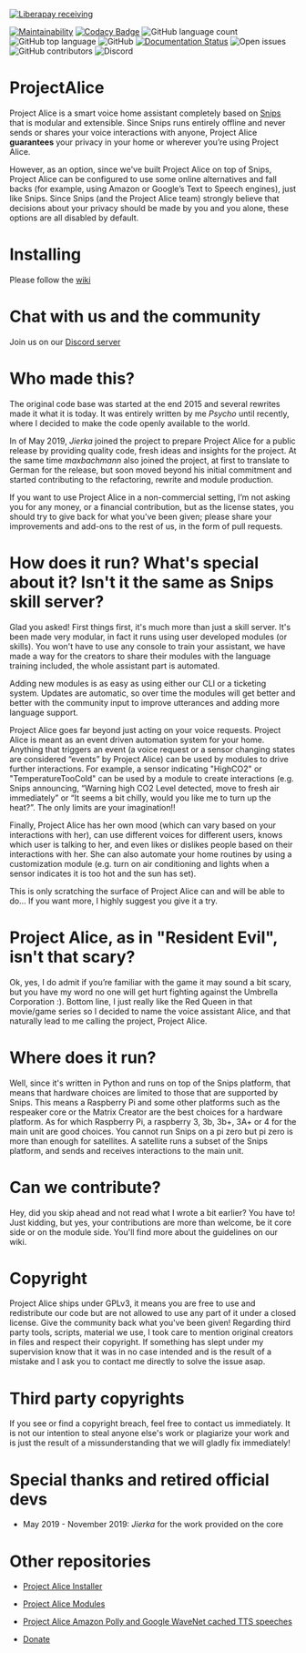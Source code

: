 [![Liberapay receiving](https://img.shields.io/liberapay/receives/Psycho)](https://liberapay.com/Psycho)

[![Maintainability](https://api.codeclimate.com/v1/badges/ab9aa78508dcccc85b12/maintainability)](https://codeclimate.com/github/project-alice-assistant/ProjectAlice/maintainability) [![Codacy Badge](https://api.codacy.com/project/badge/Grade/55399302e9614fb18a354fb9345dff29)](https://www.codacy.com/manual/Psychokiller1888/ProjectAlice?utm_source=github.com&amp;utm_medium=referral&amp;utm_content=project-alice-assistant/ProjectAlice&amp;utm_campaign=Badge_Grade) ![GitHub language count](https://img.shields.io/github/languages/count/Psychokiller1888/ProjectAlice) ![GitHub top language](https://img.shields.io/github/languages/top/Psychokiller1888/ProjectAlice) ![GitHub](https://img.shields.io/github/license/Psychokiller1888/ProjectAlice) [![Documentation Status](https://readthedocs.org/projects/projectalice/badge/?version=latest)](https://projectalice.readthedocs.io/en/latest/?badge=latest) ![Open issues](https://img.shields.io/github/issues-raw/Psychokiller1888/ProjectAlice) ![GitHub contributors](https://img.shields.io/github/contributors/Psychokiller1888/ProjectAlice) ![Discord](https://img.shields.io/discord/579345007518154752)

# ProjectAlice
Project Alice is a smart voice home assistant completely based on [Snips](https://snips.ai) that is modular and extensible. Since Snips runs entirely offline and never sends or shares your voice interactions with anyone, Project Alice **guarantees** your privacy in your home or wherever you’re using Project Alice.

However, as an option, since we've built Project Alice on top of Snips, Project Alice can be configured to use some online alternatives and fall backs (for example, using Amazon or Google’s Text to Speech engines), just like Snips. Since Snips (and the Project Alice team) strongly believe that decisions about your privacy should be made by you and you alone, these options are all disabled by default.

# Installing
Please follow the [wiki](https://github.com/project-alice-assistant/ProjectAlice/wiki/Installing)

# Chat with us and the community
Join us on our [Discord server](https://discord.gg/Jfcj355)


# Who made this?
The original code base was started at the end 2015 and several rewrites made it what it is today. It was entirely written by me *Psycho* until recently, where I decided to make the code openly available to the world.

In of May 2019, *Jierka* joined the project to prepare Project Alice for a public release by providing quality code, fresh ideas and insights for the project. At the same time *maxbachmann* also joined the project, at first to translate to German for the release, but soon moved beyond his initial commitment and started contributing to the refactoring, rewrite and module production.

If you want to use Project Alice in a non-commercial setting, I’m not asking you for any money, or a financial contribution, but as the license states, you should try to give back for what you've been given; please share your improvements and add-ons to the rest of us, in the form of pull requests.

# How does it run? What's special about it? Isn't it the same as Snips skill server?
Glad you asked! First things first, it's much more than just a skill server. It's been made very modular, in fact it runs using user developed modules (or skills). You won't have to use any console to train your assistant, we have made a way for the creators to share their modules with the language training included, the whole assistant part is automated.

Adding new modules is as easy as using either our CLI or a ticketing system. Updates are automatic, so over time the modules will get better and better with the community input to improve utterances and adding more language support.

Project Alice goes far beyond just acting on your voice requests.  Project Alice is meant as an event driven automation system for your home.  Anything that triggers an event (a voice request or a sensor changing states are considered “events” by Project Alice) can be used by modules to drive further interactions.  For example, a sensor indicating "HighCO2" or "TemperatureTooCold" can be used by a module to create interactions (e.g. Snips announcing, “Warning high CO2 Level detected, move to fresh air immediately” or “It seems a bit chilly, would you like me to turn up the heat?”.  The only limits are your imagination!!

Finally, Project Alice has her own mood (which can vary based on your interactions with her), can use different voices for different users, knows which user is talking to her, and even likes or dislikes people based on their interactions with her. She can also automate your home routines by using a customization module (e.g. turn on air conditioning and lights when a sensor indicates it is too hot and the sun has set).

This is only scratching the surface of Project Alice can and will be able to do... If you want more, I highly suggest you give it a try.


# Project Alice, as in "Resident Evil", isn't that scary?
Ok, yes, I do admit if you’re familiar with the game it may sound a bit scary, but you have my word no one will get hurt fighting against the Umbrella Corporation :). Bottom line, I just really like the Red Queen in that movie/game series so I decided to name the voice assistant Alice, and that naturally lead to me calling the project, Project Alice.


# Where does it run?
Well, since it's written in Python and runs on top of the Snips platform, that means that hardware choices are limited to those that are supported by Snips. This means a Raspberry Pi and some other platforms such as the respeaker core or the Matrix Creator are the best choices for a hardware platform. As for which Raspberry Pi, a raspberry 3, 3b, 3b+, 3A+ or 4 for the main unit are good choices. You cannot run Snips on a pi zero but pi zero is more than enough for satellites. A satellite runs a subset of the Snips platform, and sends and receives interactions to the main unit.


# Can we contribute?
Hey, did you skip ahead and not read what I wrote a bit earlier? You have to! Just kidding, but yes, your contributions are more than welcome, be it core side or on the module side. You'll find more about the guidelines on our wiki.

# Copyright
Project Alice ships under GPLv3, it means you are free to use and redistribute our code but are not allowed to use any part of it under a closed license. Give the community back what you've been given!
Regarding third party tools, scripts, material we use, I took care to mention original creators in files and respect their copyright. If something has slept under my supervision know that it was in no case intended and is the result of a mistake and I ask you to contact me directly to solve the issue asap.

# Third party copyrights
If you see or find a copyright breach, feel free to contact us immediately. It is not our intention to steal anyone else's work or plagiarize your work and is just the result of a missunderstanding that we will gladly fix immediately!


# Special thanks and retired official devs
-   May 2019 - November 2019: *Jierka* for the work provided on the core


# Other repositories
-   [Project Alice Installer](https://github.com/Psychokiller1888/ProjectAliceInstaller)
-   [Project Alice Modules](https://github.com/Psychokiller1888/ProjectAliceSkills)
-   [Project Alice Amazon Polly and Google WaveNet cached TTS speeches](https://github.com/Psychokiller1888/ProjectAliceCachedSpeeches/tree/Amazon-EnUs-Joanna)

-   [Donate](https://paypal.me/Psychokiller1888)
